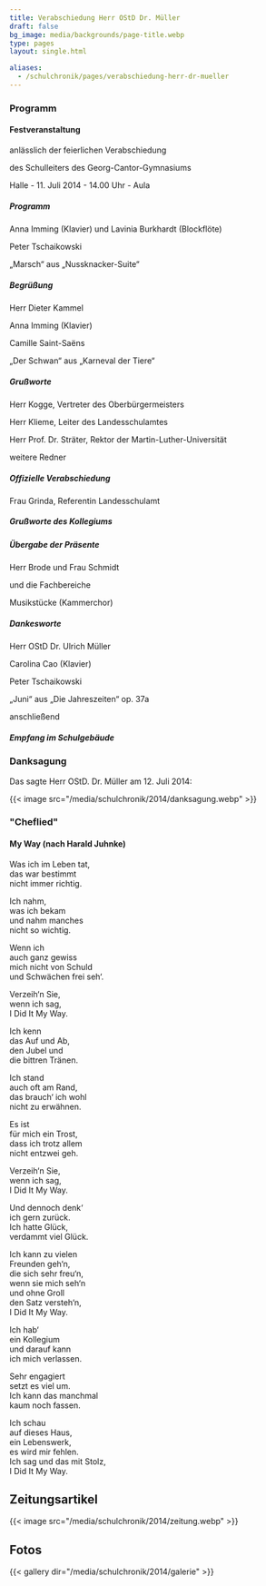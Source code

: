 ```yaml
---
title: Verabschiedung Herr OStD Dr. Müller
draft: false
bg_image: media/backgrounds/page-title.webp
type: pages
layout: single.html

aliases:
  - /schulchronik/pages/verabschiedung-herr-dr-mueller
---
```




### Programm

#### Festveranstaltung


anlässlich der feierlichen Verabschiedung

des Schulleiters des Georg-Cantor-Gymnasiums

Halle - 11. Juli 2014 - 14.00 Uhr - Aula



##### Programm


Anna Imming (Klavier) und Lavinia Burkhardt (Blockflöte)

Peter Tschaikowski

„Marsch“ aus „Nussknacker-Suite“


##### Begrüßung

Herr Dieter Kammel


Anna Imming (Klavier)

Camille Saint-Saëns

„Der Schwan“ aus „Karneval der Tiere“


##### Grußworte

Herr Kogge, Vertreter des Oberbürgermeisters

Herr Klieme, Leiter des Landesschulamtes

Herr Prof. Dr. Sträter, Rektor der Martin-Luther-Universität

weitere Redner


##### Offizielle Verabschiedung

Frau Grinda, Referentin Landesschulamt


##### Grußworte des Kollegiums

##### Übergabe der Präsente

Herr Brode und Frau Schmidt

und die Fachbereiche


Musikstücke (Kammerchor)


##### Dankesworte

Herr OStD Dr. Ulrich Müller


Carolina Cao (Klavier)

Peter Tschaikowski

„Juni“ aus „Die Jahreszeiten“ op. 37a


anschließend

##### Empfang im Schulgebäude

### Danksagung

Das sagte Herr OStD. Dr. Müller am 12. Juli 2014:

{{< image src="/media/schulchronik/2014/danksagung.webp" >}}

### "Cheflied"

#### My Way (nach Harald Juhnke)

Was ich im Leben tat,  
das war bestimmt  
nicht immer richtig.  

Ich nahm,  
was ich bekam  
und nahm manches  
nicht so wichtig.  

Wenn ich  
auch ganz gewiss  
mich nicht von Schuld  
und Schwächen frei seh‘.  

Verzeih‘n Sie,  
wenn ich sag,  
I Did It My Way.  

Ich kenn  
das Auf und Ab,  
den Jubel und  
die bittren Tränen.  

Ich stand  
auch oft am Rand,  
das brauch‘ ich wohl  
nicht zu erwähnen.  

Es ist  
für mich ein Trost,  
dass ich trotz allem  
nicht entzwei geh.

Verzeih‘n Sie,  
wenn ich sag,  
I Did It My Way.  

Und dennoch denk‘  
ich gern zurück.  
Ich hatte Glück,  
verdammt viel Glück.  

Ich kann zu vielen  
Freunden geh‘n,  
die sich sehr freu‘n,  
wenn sie mich seh‘n  
und ohne Groll  
den Satz versteh‘n,  
I Did It My Way.  

Ich hab‘  
ein Kollegium  
und darauf kann  
ich mich verlassen.  

Sehr engagiert  
setzt es viel um.  
Ich kann das manchmal  
kaum noch fassen.  

Ich schau  
auf dieses Haus,  
ein Lebenswerk,  
es wird mir fehlen.  
Ich sag und das mit Stolz,  
I Did It My Way.

## Zeitungsartikel

{{< image src="/media/schulchronik/2014/zeitung.webp" >}}

## Fotos

{{< gallery dir="/media/schulchronik/2014/galerie" >}}
